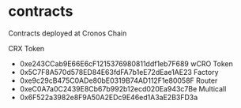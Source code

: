 # contracts
Contracts deployed at Cronos Chain

CRX Token
- 0xe243CCab9E66E6cF1215376980811ddf1eb7F689
wCRO Token
- 0x5C7F8A570d578ED84E63fdFA7b1eE72dEae1AE23
Factory
- 0xe9c29cB475C0ADe80bE0319B74AD112F1e80058F
Router
- 0xeC0A7a0C2439E8Cb67b992b12ecd020Ea943c7Be
Multicall
- 0x6F522a3982e8F9A50A2EDc9E46ed1A3aE2B3FD3a
